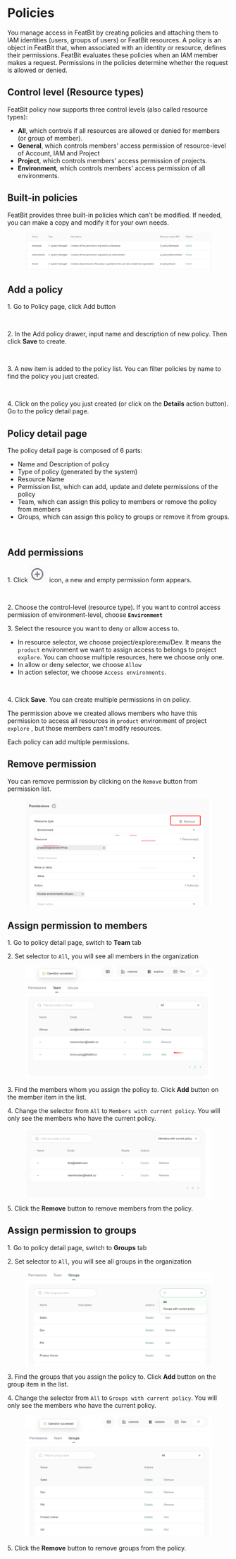 # Policies

You manage access in FeatBit by creating policies and attaching them to IAM identities (users, groups of users) or FeatBit resources. A policy is an object in FeatBit that, when associated with an identity or resource, defines their permissions. FeatBit evaluates these policies when an IAM member makes a request. Permissions in the policies determine whether the request is allowed or denied.&#x20;

## Control level (Resource types)

FeatBit policy now supports three control levels (also called resource types):

* **All**, which controls if all resources are allowed or denied for members (or group of member).
* **General**, which controls members' access permission of resource-level of Account, IAM and Project
* **Project**, which controls members' access permission of projects.&#x20;
* **Environment**, which controls members' access permission of all environments.

## Built-in policies

FeatBit provides three built-in policies which can't be modified. If needed, you can make a copy and modify it for your own needs.

<figure><img src="../.gitbook/assets/image (178).png" alt=""><figcaption></figcaption></figure>

## Add a policy

1\. Go to Policy page, click Add button

<figure><img src="https://utcdtips2c.feishu.cn/space/api/box/stream/download/asynccode/?code=ZjQzZjMyYzNiZDc1ZDU2NjZiMGUyMDI5MTIzYTA2ZmRfMHhpYVBuR0pHMHkyM1ZqWWVZVmluT3pYTGFHdVhyVGpfVG9rZW46Ym94Y253dEZlaFlVT01maTFmbkI2NThYZ0tkXzE2Njg2NzQ5Njc6MTY2ODY3ODU2N19WNA" alt=""><figcaption></figcaption></figure>

2\. In the Add policy drawer, input name and description of new policy. Then click **Save** to create.

<figure><img src="https://utcdtips2c.feishu.cn/space/api/box/stream/download/asynccode/?code=Mzc5NGM3ZTAzODM3ZWU3YmZiZTQ3ODYzMGZmYmQwYmVfUXZuY1V2NFVqbVBZbTVNbTRsNVVHT1ozb3VkVFI0cWpfVG9rZW46Ym94Y24zZUtxdUIzWERkV0c1MFM4eVJLVnpmXzE2Njg2NzQ5Njc6MTY2ODY3ODU2N19WNA" alt=""><figcaption></figcaption></figure>

3\. A new item is added to the policy list. You can filter policies by name to find the policy you just created.

<figure><img src="https://utcdtips2c.feishu.cn/space/api/box/stream/download/asynccode/?code=OWViMmQ0ZTAyNzk3MGM3NmJjNjRkNjdjZjVkYzViNGRfRVpIUHlmaW5wRkVMVEFiYk1TR1lTakxkcVBkQjdMWUtfVG9rZW46Ym94Y25PczI1TnNocVpUYklPYXQxSDNlS0JmXzE2Njg2NzQ5Njc6MTY2ODY3ODU2N19WNA" alt=""><figcaption></figcaption></figure>

4\. Click on the policy you just created (or click on the **Details** action button). Go to the policy detail page.

## Policy detail page

The policy detail page is composed of 6 parts:

* Name and Description of policy
* Type of policy (generated by the system)
* Resource Name
* Permission list, which can add, update and delete permissions of the policy
* Team, which can assign this policy to members or remove the policy from members
* Groups, which can assign this policy to groups or remove it from groups.

<figure><img src="https://utcdtips2c.feishu.cn/space/api/box/stream/download/asynccode/?code=NzMxOGUyMmExZjg5YzdjODI5YTA5YTVjNzQzY2Y4MmRfWURlYjBvNTY1S2pNbjVEdlVtVlRHcWdNMlNIak90WkVfVG9rZW46Ym94Y25uWDlReHZBdmVOTlZJRmZVVzd0ZmVnXzE2Njg2NzQ5Njc6MTY2ODY3ODU2N19WNA" alt=""><figcaption></figcaption></figure>

## Add permissions

1\. Click <img src="../.gitbook/assets/image (149).png" alt="" data-size="line"> icon, a new and empty permission form appears.

<figure><img src="https://utcdtips2c.feishu.cn/space/api/box/stream/download/asynccode/?code=MDVlZjFlZmIzZDhlNGY2NzNjZGM2YTA4Yjc3ZjI5ZDJfRlNqdnRMRzNZQzQwd3N3MFZiNlR4ZHBoSk4zeWR4OTRfVG9rZW46Ym94Y252bHNNSGZFdTJDQXNoRVBZTmhpWWxoXzE2Njg2NzQ5Njc6MTY2ODY3ODU2N19WNA" alt=""><figcaption></figcaption></figure>

2\. Choose the control-level (resource type). If you want to control access permission of environment-level, choose **`Environment`**

3\. Select the resource you want to deny or allow access to.

* In resource selector, we choose project/explore:env/Dev. It means the `product` environment we want to assign access to belongs to project `explore`. You can choose multiple resources, here we choose only one.
* In allow or deny selector, we choose `Allow`
* In action selector, we choose `Access environments`.

<figure><img src="https://utcdtips2c.feishu.cn/space/api/box/stream/download/asynccode/?code=ZjE1MjkwY2VhYTg2MGQwNWYwZDE0MWYyMWU1OWQzNzlfQjlBVzBlRkZhN0tvNlE3WlV0SWRKN1pYNWlrdlVzNFlfVG9rZW46Ym94Y255U1ZpWGJlYjBTc280OHdpRFpBRDJjXzE2Njg2NzQ5Njc6MTY2ODY3ODU2N19WNA" alt=""><figcaption></figcaption></figure>

4\. Click **Save**. You can create multiple permissions in on policy.

The permission above we created allows members who have this permission to access all resources in `product` environment of project `explore` , but those members can't modify resources.

Each policy can add multiple permissions.

## Remove permission

You can remove permission by clicking on the `Remove` button from permission list.

<figure><img src="../.gitbook/assets/image (72).png" alt=""><figcaption></figcaption></figure>

## Assign permission to members

1\. Go to policy detail page, switch to **Team** tab

2\. Set selector to `All`, you will see all members in the organization

<figure><img src="../.gitbook/assets/image (22).png" alt=""><figcaption></figcaption></figure>

3\. Find the members whom you assign the policy to. Click **Add** button on the member item in the list.

4\. Change the selector from `All` to `Members with current policy`. You will only see the members who have the current policy.

<figure><img src="../.gitbook/assets/image (243).png" alt=""><figcaption></figcaption></figure>

5\. Click the **Remove** button to remove members from the policy.

## Assign permission to groups

1\. Go to policy detail page, switch to **Groups** tab

2\. Set selector to `All`, you will see all groups in the organization

<figure><img src="../.gitbook/assets/image (136).png" alt=""><figcaption></figcaption></figure>

3\. Find the groups that you assign the policy to. Click **Add** button on the group item in the list.

4\. Change the selector from `All` to `Groups with current policy`. You will only see the members who have the current policy.

<figure><img src="../.gitbook/assets/image (258).png" alt=""><figcaption></figcaption></figure>

5\. Click the **Remove** button to remove groups from the policy.

